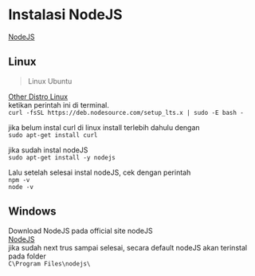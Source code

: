 # Instalasi NodeJS 
[NodeJS](https://nodejs.org/en/)

## Linux
> Linux Ubuntu <br>

[Other Distro Linux](https://github.com/nodesource/distributions/blob/master/README.md) <br>
ketikan perintah ini di terminal. <br>
`curl -fsSL https://deb.nodesource.com/setup_lts.x | sudo -E bash -` 

jika belum instal curl di linux install terlebih dahulu dengan <br>
`sudo apt-get install curl`

jika sudah instal nodeJS <br>
`sudo apt-get install -y nodejs`

Lalu setelah selesai instal nodeJS, cek dengan perintah <br>
`npm -v` <br>
`node -v`


## Windows
Download NodeJS pada official site nodeJS <br>
[NodeJS](https://nodejs.org/en/) <br>
jika sudah next trus sampai selesai, secara default nodeJS akan terinstal pada folder <br>
`C\Program Files\nodejs\`